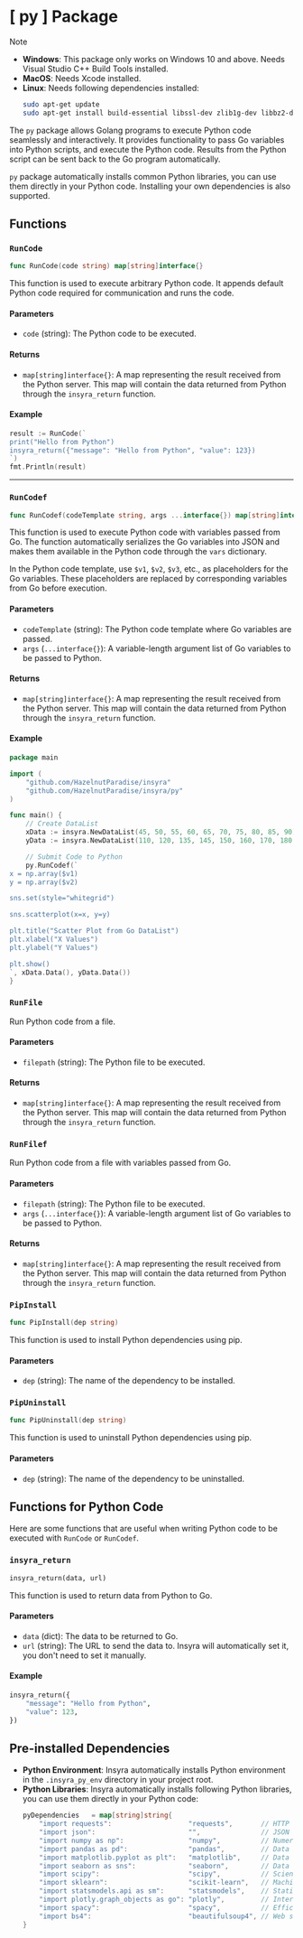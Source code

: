 # [ py ] Package

> [!NOTE]
> - **Windows**: This package only works on Windows 10 and above. Needs Visual Studio C++ Build Tools installed.
> - **MacOS**: Needs Xcode installed.
> - **Linux**: Needs following dependencies installed:
> 	```sh
> 	sudo apt-get update
> 	sudo apt-get install build-essential libssl-dev zlib1g-dev libbz2-dev libreadline-dev libsqlite3-dev libffi-dev liblzma-dev wget tar
> 	```


The `py` package allows Golang programs to execute Python code seamlessly and interactively. It provides functionality to pass Go variables into Python scripts, and execute the Python code. Results from the Python script can be sent back to the Go program automatically.

`py` package automatically installs common Python libraries, you can use them directly in your Python code. Installing your own dependencies is also supported.

## Functions

### `RunCode`

```go
func RunCode(code string) map[string]interface{}
```

This function is used to execute arbitrary Python code. It appends default Python code required for communication and runs the code.

#### Parameters

- `code` (string): The Python code to be executed.

#### Returns

- `map[string]interface{}`: A map representing the result received from the Python server. This map will contain the data returned from Python through the `insyra_return` function.

#### Example

```go
result := RunCode(`
print("Hello from Python")
insyra_return({"message": "Hello from Python", "value": 123})
`)
fmt.Println(result)
```

---

### `RunCodef`

```go
func RunCodef(codeTemplate string, args ...interface{}) map[string]interface{}
```

This function is used to execute Python code with variables passed from Go. The function automatically serializes the Go variables into JSON and makes them available in the Python code through the `vars` dictionary.

In the Python code template, use `$v1`, `$v2`, `$v3`, etc., as placeholders for the Go variables. These placeholders are replaced by corresponding variables from Go before execution.

#### Parameters

- `codeTemplate` (string): The Python code template where Go variables are passed.
- `args` (`...interface{}`): A variable-length argument list of Go variables to be passed to Python.

#### Returns

- `map[string]interface{}`: A map representing the result received from the Python server. This map will contain the data returned from Python through the `insyra_return` function.

#### Example

```go
package main

import (
	"github.com/HazelnutParadise/insyra"
	"github.com/HazelnutParadise/insyra/py"
)

func main() {
	// Create DataList
	xData := insyra.NewDataList(45, 50, 55, 60, 65, 70, 75, 80, 85, 90)
	yData := insyra.NewDataList(110, 120, 135, 145, 150, 160, 170, 180, 190, 200)

	// Submit Code to Python
	py.RunCodef(`
x = np.array($v1)
y = np.array($v2)

sns.set(style="whitegrid")

sns.scatterplot(x=x, y=y)

plt.title("Scatter Plot from Go DataList")
plt.xlabel("X Values")
plt.ylabel("Y Values")

plt.show()
`, xData.Data(), yData.Data())
}

```

### `RunFile`

Run Python code from a file.

#### Parameters

- `filepath` (string): The Python file to be executed.

#### Returns

- `map[string]interface{}`: A map representing the result received from the Python server. This map will contain the data returned from Python through the `insyra_return` function.

### `RunFilef`

Run Python code from a file with variables passed from Go.

#### Parameters

- `filepath` (string): The Python file to be executed.
- `args` (`...interface{}`): A variable-length argument list of Go variables to be passed to Python.

#### Returns

- `map[string]interface{}`: A map representing the result received from the Python server. This map will contain the data returned from Python through the `insyra_return` function.

### `PipInstall`

```go
func PipInstall(dep string)
```

This function is used to install Python dependencies using pip.

#### Parameters

- `dep` (string): The name of the dependency to be installed.

### `PipUninstall`

```go
func PipUninstall(dep string)
```

This function is used to uninstall Python dependencies using pip.

#### Parameters

- `dep` (string): The name of the dependency to be uninstalled.

## Functions for Python Code

Here are some functions that are useful when writing Python code to be executed with `RunCode` or `RunCodef`.

### `insyra_return`

```python
insyra_return(data, url)
```

This function is used to return data from Python to Go.

#### Parameters

- `data` (dict): The data to be returned to Go.
- `url` (string): The URL to send the data to. Insyra will automatically set it, you don't need to set it manually.

#### Example

```python
insyra_return({
	"message": "Hello from Python",
	"value": 123,
})
```

## Pre-installed Dependencies

- **Python Environment**: Insyra automatically installs Python environment in the `.insyra_py_env` directory in your project root.
- **Python Libraries**: Insyra automatically installs following Python libraries, you can use them directly in your Python code:
	``` go
	pyDependencies   = map[string]string{
		"import requests":                   "requests",       // HTTP requests
		"import json":                       "",               // JSON data processing (built-in module)
		"import numpy as np":                "numpy",          // Numerical operations
		"import pandas as pd":               "pandas",         // Data analysis and processing
		"import matplotlib.pyplot as plt":   "matplotlib",     // Data visualization
		"import seaborn as sns":             "seaborn",        // Data visualization
		"import scipy":                      "scipy",          // Scientific computing
		"import sklearn":                    "scikit-learn",   // Machine learning
		"import statsmodels.api as sm":      "statsmodels",    // Statistical modeling
		"import plotly.graph_objects as go": "plotly",         // Interactive data visualization
		"import spacy":                      "spacy",          // Efficient natural language processing
		"import bs4":                        "beautifulsoup4", // Web scraping
	}
	```
